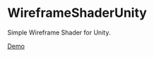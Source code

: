 WireframeShaderUnity
====================
Simple Wireframe Shader for Unity.

[Demo](http://nobnak.github.io/SceneSamples/WireframeShader/WireframeShader.html)

